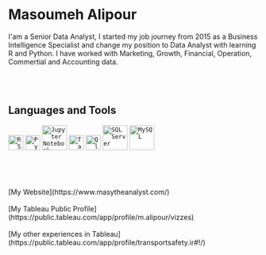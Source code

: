 # Masoumeh Alipour 
I'am a Senior Data Analyst, I started my job journey from 2015 as a Business Intelligence Specialist and change my position to Data Analyst with learning R and Python. I have worked with Marketing, Growth, Financial, Operation, Commertial and Accounting data.


<br/>
<br/>

## Languages and Tools

<div align="left">
 <code><img height="30" src="https://www.rstudio.com/wp-content/uploads/2018/10/RStudio-Logo-Flat.png" alt="R Studio" title="R Studio" /></code>
<code><img height="30" src="https://upload.wikimedia.org/wikipedia/commons/f/f8/Python_logo_and_wordmark.svg" alt="Python" title="Python" /></code>
 <code><img height="50" src="https://user-images.githubusercontent.com/25181517/183914128-3fc88b4a-4ac1-40e6-9443-9a30182379b7.png" alt="Jupyter Notebook" title="Jupyter Notebook" /></code>
 <code><img height="30" src="https://upload.wikimedia.org/wikipedia/commons/4/4b/Tableau_Logo.png" alt="Tableau" title="Tableau" /></code>
 <code><img height="30" src="https://upload.wikimedia.org/wikipedia/commons/3/32/Qlik_Logo.svg" alt="QlikView" title="QlikView" /></code>
 <code><img height="50" src="https://brandslogos.com/wp-content/uploads/images/large/microsoft-sql-server-logo.png" alt="SQL Server" title="SQL Server" /></code>	
<code><img height="50" src="https://user-images.githubusercontent.com/25181517/183896128-ec99105a-ec1a-4d85-b08b-1aa1620b2046.png" alt="MySQL" title="MySQL" /></code>
 
</div>
<br/>


#  
<br/>
[My Website](https://www.masytheanalyst.com/)
<br/>
<br/>
[My Tableau Public Profile](https://public.tableau.com/app/profile/m.alipour/vizzes)
<br/>
<br/>
[My other experiences in Tableau](https://public.tableau.com/app/profile/transportsafety.ir#!/)
